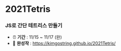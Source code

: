 # 2021Tetris

### JS로 간단 테트리스 만들기

- ⏰ **기간** : 11/15 ~ 11/17 (완)
- 🔗 **완성작** : https://kimgostring.github.io/2021Tetris/

